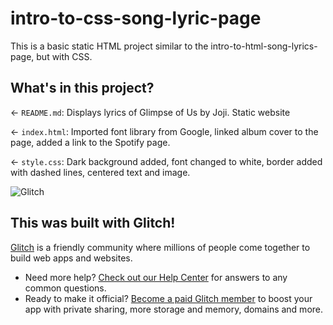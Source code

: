 # intro-to-css-song-lyric-page

This is a basic static HTML project similar to the intro-to-html-song-lyrics-page, but with CSS.

## What's in this project?

← `README.md`: Displays lyrics of Glimpse of Us by Joji. Static website

← `index.html`: Imported font library from Google, linked album cover to the page, added a link to the Spotify page.

← `style.css`: Dark background added, font changed to white, border added with dashed lines, centered text and image.


![Glitch](https://cdn.glitch.com/a9975ea6-8949-4bab-addb-8a95021dc2da%2FLogo_Color.svg?v=1602781328576)

## This was built with Glitch!

[Glitch](https://glitch.com) is a friendly community where millions of people come together to build web apps and websites.

- Need more help? [Check out our Help Center](https://help.glitch.com/) for answers to any common questions.
- Ready to make it official? [Become a paid Glitch member](https://glitch.com/pricing) to boost your app with private sharing, more storage and memory, domains and more.
